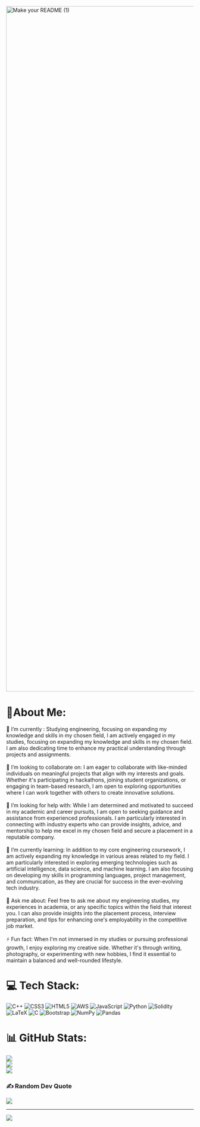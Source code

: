 
<img width="1834" alt="Make your README (1)" src="https://github.com/pranav-nani/pranav-nani/assets/88759848/481dfbc3-8201-46b7-9a98-1c456ab2fae3">

# 💫About Me:
🔭 I’m currently : Studying engineering, focusing on expanding my knowledge and skills in my chosen field, I am actively engaged in my studies, focusing on expanding my knowledge and skills in my chosen field. I am also dedicating time to enhance my practical understanding through projects and assignments.<br><br>👯 I’m looking to collaborate on: I am eager to collaborate with like-minded individuals on meaningful projects that align with my interests and goals. Whether it's participating in hackathons, joining student organizations, or engaging in team-based research, I am open to exploring opportunities where I can work together with others to create innovative solutions.<br><br>🤝 I’m looking for help with: While I am determined and motivated to succeed in my academic and career pursuits, I am open to seeking guidance and assistance from experienced professionals. I am particularly interested in connecting with industry experts who can provide insights, advice, and mentorship to help me excel in my chosen field and secure a placement in a reputable company.<br><br>🌱 I’m currently learning: In addition to my core engineering coursework, I am actively expanding my knowledge in various areas related to my field. I am particularly interested in exploring emerging technologies such as artificial intelligence, data science, and machine learning. I am also focusing on developing my skills in programming languages, project management, and communication, as they are crucial for success in the ever-evolving tech industry.<br><br>💬 Ask me about: Feel free to ask me about my engineering studies, my experiences in academia, or any specific topics within the field that interest you. I can also provide insights into the placement process, interview preparation, and tips for enhancing one's employability in the competitive job market.<br><br>⚡ Fun fact: When I'm not immersed in my studies or pursuing professional growth, I enjoy exploring my creative side. Whether it's through writing, photography, or experimenting with new hobbies, I find it essential to maintain a balanced and well-rounded lifestyle.


# 💻 Tech Stack:
![C++](https://img.shields.io/badge/c++-%2300599C.svg?style=for-the-badge&logo=c%2B%2B&logoColor=white) ![CSS3](https://img.shields.io/badge/css3-%231572B6.svg?style=for-the-badge&logo=css3&logoColor=white) ![HTML5](https://img.shields.io/badge/html5-%23E34F26.svg?style=for-the-badge&logo=html5&logoColor=white) ![AWS](https://img.shields.io/badge/AWS-%23FF9900.svg?style=for-the-badge&logo=amazon-aws&logoColor=white) ![JavaScript](https://img.shields.io/badge/javascript-%23323330.svg?style=for-the-badge&logo=javascript&logoColor=%23F7DF1E) ![Python](https://img.shields.io/badge/python-3670A0?style=for-the-badge&logo=python&logoColor=ffdd54) ![Solidity](https://img.shields.io/badge/Solidity-%23363636.svg?style=for-the-badge&logo=solidity&logoColor=white) ![LaTeX](https://img.shields.io/badge/latex-%23008080.svg?style=for-the-badge&logo=latex&logoColor=white) ![C](https://img.shields.io/badge/c-%2300599C.svg?style=for-the-badge&logo=c&logoColor=white) ![Bootstrap](https://img.shields.io/badge/bootstrap-%23563D7C.svg?style=for-the-badge&logo=bootstrap&logoColor=white) ![NumPy](https://img.shields.io/badge/numpy-%23013243.svg?style=for-the-badge&logo=numpy&logoColor=white) ![Pandas](https://img.shields.io/badge/pandas-%23150458.svg?style=for-the-badge&logo=pandas&logoColor=white)
# 📊 GitHub Stats:
![](https://github-readme-stats.vercel.app/api?username=pranav-nani&theme=dark&hide_border=false&include_all_commits=false&count_private=false)<br/>
![](https://github-readme-streak-stats.herokuapp.com/?user=pranav-nani&theme=dark&hide_border=false)<br/>
![](https://github-readme-stats.vercel.app/api/top-langs/?username=pranav-nani&theme=dark&hide_border=false&include_all_commits=false&count_private=false&layout=compact)

### ✍️ Random Dev Quote
![](https://quotes-github-readme.vercel.app/api?type=horizontal&theme=radical)

---
[![](https://visitcount.itsvg.in/api?id=pranav-nani&icon=0&color=0)](https://visitcount.itsvg.in)

<!-- Proudly created with GPRM ( https://gprm.itsvg.in ) -->
